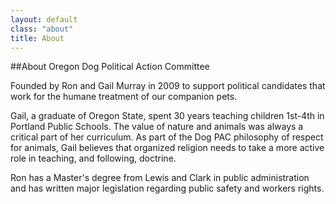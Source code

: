 ```yaml
---
layout: default
class: "about"
title: About
---
```


##About Oregon Dog Political Action Committee

Founded by Ron and Gail Murray in 2009 to support political candidates that work for the humane treatment of our companion pets.

Gail, a graduate of Oregon State, spent 30 years teaching children 1st-4th in Portland Public Schools.  The value of nature and animals was always a critical part of her curriculum.  As part of the Dog PAC philosophy of respect for animals, Gail believes that organized religion needs to take a more active role in teaching, and following, doctrine.

Ron has a Master's degree from Lewis and Clark in public administration and has written major legislation regarding public safety and workers rights.
